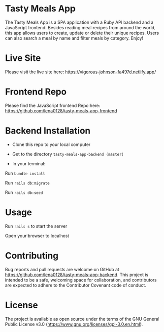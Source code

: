 # Tasty Meals App
The Tasty Meals App is a SPA application with a Ruby API backend and a JavaScript frontend. Besides reading meal recipes from around the world, this app allows users to create, update or delete their unique recipes. Users can also search a meal by name and filter meals by category. Enjoy!

# Live Site
Please visit the live site here: https://vigorous-johnson-fa497d.netlify.app/

# Frontend Repo
Please find the JavaScript frontend Repo here:
https://github.com/lena0128/tasty-meals-app-frontend

# Backend Installation
* Clone this repo to your local computer

* Get to the directory `tasty-meals-app-backend (master)`

* In your terminal:

Run `bundle install`

Run `rails db:migrate`

Run `rails db:seed`

# Usage
Run `rails s` to start the server

Open your browser to localhost

# Contributing
Bug reports and pull requests are welcome on GitHub at https://github.com/lena0128/tasty-meals-app-backend. This project is intended to be a safe, welcoming space for collaboration, and contributors are expected to adhere to the Contributor Covenant code of conduct.

# License
The project is available as open source under the terms of the GNU General Public License v3.0 (https://www.gnu.org/licenses/gpl-3.0.en.html).
